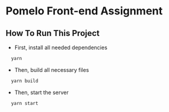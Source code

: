 # Pomelo Front-end Assignment

## How To Run This Project

- First, install all needed dependencies
```sh
  yarn
```

- Then, build all necessary files
```sh
  yarn build
```

- Then, start the server 
```sh
  yarn start
```
